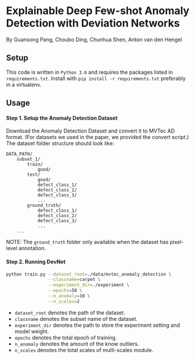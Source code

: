 # Explainable Deep Few-shot Anomaly Detection with Deviation Networks
By Guansong Pang, Choubo Ding, Chunhua Shen, Anton van den Hengel

## Setup 
This code is written in `Python 3.6` and requires the packages listed in `requirements.txt`. Install with `pip install -r
requirements.txt` preferably in a virtualenv.

## Usage

#### Step 1. Setup the Anomaly Detection Dataset
Download the Anomaly Detection Dataset and convert it to MVTec AD format. (For datasets we used in the paper, we provided the convert script.) 
The dataset folder structure should look like:
```
DATA_PATH/
    subset_1/
        train/
            good/
        test/
            good/
            defect_class_1/
            defect_class_2/
            defect_class_3/
            ...
        ground_truth/
            defect_class_1/
            defect_class_2/
            defect_class_3/
            ...
    ...
```
NOTE: The `ground_truth` folder only available when the dataset has pixel-level annotation.

#### Step 2. Running DevNet
```bash
python train.py --dataset_root=./data/mvtec_anomaly_detection \
                --classname=carpet \
                --experiment_dir=./experiment \
                --epochs=50 \
                --n_anomaly=10 \
                --n_scales=2
```
- `dataset_root` denotes the path of the dataset.
- `classname` denotes the subset name of the dataset.
- `experiment_dir` denotes the path to store the experiment setting and model weight.
- `epochs` denotes the total epoch of training. 
- `n_anomaly` denotes the amount of the know outliers. 
- `n_scales` denotes the total scales of multi-scales module. 
